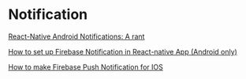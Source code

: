 # Notification
<!--- 3 Articles-->
[React-Native Android Notifications: A rant](https://medium.com/@s1thsv/react-native-android-notifications-a-rant-5b79ed04334b)

[How to set up Firebase Notification in React-native App (Android only)](https://medium.com/@yangnana11/how-to-set-up-firebase-notification-in-react-native-app-android-only-4920eb875eae)

[How to make Firebase Push Notification for IOS](https://medium.com/@yangnana11/how-to-make-firebase-push-notification-for-ios-969be07e3429)